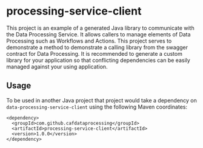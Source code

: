 # processing-service-client

This project is an example of a generated Java library to communicate with the Data Processing Service. It allows callers to manage elements of Data Processing such as Workflows and Actions. This project serves to demonstrate a method to demonstrate a calling library from the swagger contract for Data Processing. It is recommended to generate a custom library for your application so that conflicting dependencies can be easily managed against your using application.

## Usage

To be used in another Java project that project would take a dependency on `data-processing-service-client` using the following Maven coordinates:

```
<dependency>
  <groupId>com.github.cafdataprocessing</groupId>
  <artifactId>processing-service-client</artifactId>
  <version>1.0.0</version>
</dependency>
```